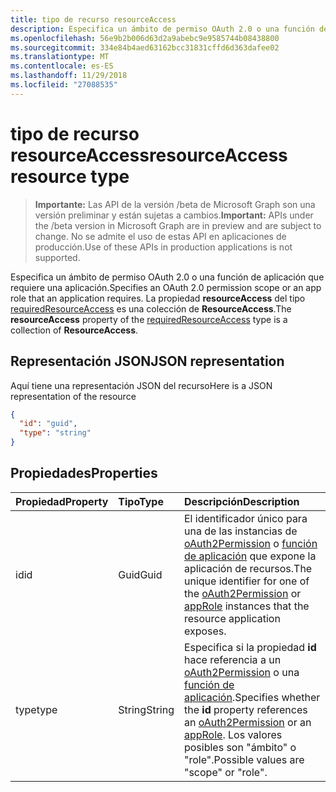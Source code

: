 ```yaml
---
title: tipo de recurso resourceAccess
description: Especifica un ámbito de permiso OAuth 2.0 o una función de aplicación que requiere una aplicación. La propiedad **resourceAccess** del tipo requiredResourceAccess es una colección de **ResourceAccess**.
ms.openlocfilehash: 56e9b2b006d63d2a9abebc9e9585744b08438800
ms.sourcegitcommit: 334e84b4aed63162bcc31831cffd6d363dafee02
ms.translationtype: MT
ms.contentlocale: es-ES
ms.lasthandoff: 11/29/2018
ms.locfileid: "27088535"
---
```

# <a name="resourceaccess-resource-type"></a><span data-ttu-id="74d97-104">tipo de recurso resourceAccess</span><span class="sxs-lookup"><span data-stu-id="74d97-104">resourceAccess resource type</span></span>

> <span data-ttu-id="74d97-105">**Importante:** Las API de la versión /beta de Microsoft Graph son una versión preliminar y están sujetas a cambios.</span><span class="sxs-lookup"><span data-stu-id="74d97-105">**Important:** APIs under the /beta version in Microsoft Graph are in preview and are subject to change.</span></span> <span data-ttu-id="74d97-106">No se admite el uso de estas API en aplicaciones de producción.</span><span class="sxs-lookup"><span data-stu-id="74d97-106">Use of these APIs in production applications is not supported.</span></span>

<span data-ttu-id="74d97-107">Especifica un ámbito de permiso OAuth 2.0 o una función de aplicación que requiere una aplicación.</span><span class="sxs-lookup"><span data-stu-id="74d97-107">Specifies an OAuth 2.0 permission scope or an app role that an application requires.</span></span> <span data-ttu-id="74d97-108">La propiedad **resourceAccess** del tipo [requiredResourceAccess](requiredresourceaccess.md) es una colección de **ResourceAccess**.</span><span class="sxs-lookup"><span data-stu-id="74d97-108">The **resourceAccess** property of the [requiredResourceAccess](requiredresourceaccess.md) type is a collection of **ResourceAccess**.</span></span>


## <a name="json-representation"></a><span data-ttu-id="74d97-109">Representación JSON</span><span class="sxs-lookup"><span data-stu-id="74d97-109">JSON representation</span></span>

<span data-ttu-id="74d97-110">Aquí tiene una representación JSON del recurso</span><span class="sxs-lookup"><span data-stu-id="74d97-110">Here is a JSON representation of the resource</span></span>

<!-- {
  "blockType": "resource",
  "optionalProperties": [

  ],
  "@odata.type": "microsoft.graph.resourceAccess"
}-->

```json
{
  "id": "guid",
  "type": "string"
}

```
## <a name="properties"></a><span data-ttu-id="74d97-111">Propiedades</span><span class="sxs-lookup"><span data-stu-id="74d97-111">Properties</span></span>
| <span data-ttu-id="74d97-112">Propiedad</span><span class="sxs-lookup"><span data-stu-id="74d97-112">Property</span></span>     | <span data-ttu-id="74d97-113">Tipo</span><span class="sxs-lookup"><span data-stu-id="74d97-113">Type</span></span>   |<span data-ttu-id="74d97-114">Descripción</span><span class="sxs-lookup"><span data-stu-id="74d97-114">Description</span></span>|
|:---------------|:--------|:----------|
|<span data-ttu-id="74d97-115">id</span><span class="sxs-lookup"><span data-stu-id="74d97-115">id</span></span>|<span data-ttu-id="74d97-116">Guid</span><span class="sxs-lookup"><span data-stu-id="74d97-116">Guid</span></span>|<span data-ttu-id="74d97-117">El identificador único para una de las instancias de [oAuth2Permission](oauth2permission.md) o [función de aplicación](approle.md) que expone la aplicación de recursos.</span><span class="sxs-lookup"><span data-stu-id="74d97-117">The unique identifier for one of the [oAuth2Permission](oauth2permission.md) or [appRole](approle.md) instances that the resource application exposes.</span></span>|
|<span data-ttu-id="74d97-118">type</span><span class="sxs-lookup"><span data-stu-id="74d97-118">type</span></span>|<span data-ttu-id="74d97-119">String</span><span class="sxs-lookup"><span data-stu-id="74d97-119">String</span></span>|<span data-ttu-id="74d97-120">Especifica si la propiedad **id** hace referencia a un [oAuth2Permission](oauth2permission.md) o una [función de aplicación](approle.md).</span><span class="sxs-lookup"><span data-stu-id="74d97-120">Specifies whether the **id** property references an [oAuth2Permission](oauth2permission.md) or an [appRole](approle.md).</span></span> <span data-ttu-id="74d97-121">Los valores posibles son "ámbito" o "role".</span><span class="sxs-lookup"><span data-stu-id="74d97-121">Possible values are "scope" or "role".</span></span>|

<!-- uuid: 8fcb5dbc-d5aa-4681-8e31-b001d5168d79
2015-10-25 14:57:30 UTC -->
<!-- {
  "type": "#page.annotation",
  "description": "resourceAccess resource",
  "keywords": "",
  "section": "documentation",
  "tocPath": ""
}-->
